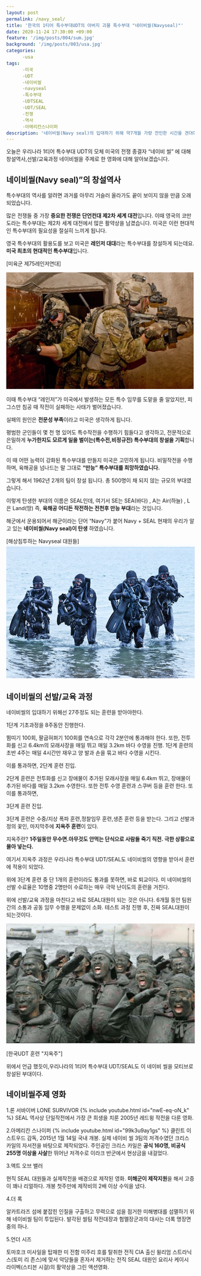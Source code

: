 ```yaml
---
layout: post
permalink: /navy_seal/
title: '한국의 1티어 특수부대UDT의 아버지 괴물 특수부대 "네이비씰(Navyseal)"'
date: 2020-11-24 17:30:00 +09:00
feature: '/img/posts/004/sum.jpg'
background: '/img/posts/003/usa.jpg'
categories:
      -usa
tags:
      -미국
      -UDT
      -네이비씰
      -navyseal
      -특수부대
      -UDTSEAL
      -UDT/SEAL
      -전쟁
      -역사
      -아메리칸스나이퍼
description: '네이비씰(Navy seal)의 입대하기 위해 약7개월 가량 잔인한 시간을 견뎌야 한다.'
---
```

오늘은 우리나라 1티어 특수부대 UDT의 모체 미국의 전쟁 종결자 “네이비 씰” 에 대해 창설역사,선발/교육과정 네이비씰을 주제로 한 영화에 대해 알아보겠습니다.



## 네이비씰(Navy seal)”의 창설역사

특수부대의 역사를 알려면 과거를 아무리 거슬러 올라가도 끝이 보이지 않을 만큼 오래 되었습니다.

많은 전쟁들 중 가장 **중요한 전쟁은 단언컨대 제2차 세계 대전**입니다.
이때 영국의 코만도라는 특수부대는 제2차 세계 대전에서 많은 활약상을 남겼습니다.
미국은 이런 현대적인 특수부대의 필요성을 절실히 느끼게 됩니다.

영국 특수부대의 활용도를 보고 미국은 **레인저 대대**라는 특수부대를 창설하게 되는데요.
**미국 최초의 현대적인 특수부대**입니다.

[미육군 제75레인저연대]

![usa75](/img/posts/004/usa.75.jpg)


이때 특수부대 “레인저”가 미국에서 발생하는 모든 특수 임무를 도맡을 줄 알았지만, 피그스만 침공 때 작전이 실패하는 사태가 벌어졌습니다.

실패의 원인은 **전문성 부족**이라고 미국은 생각하게 됩니다.

평범한 군인들이 몇 천 명 있어도 특수작전을 수행하기 힘들다고 생각하고, 전문적으로 은밀하게 **누가한지도 모르게 일을 벌이는(특수전,비정규전) 특수부대의 창설을 기획**합니다.

이 때 어떤 능력이 강화된 특수부대를 만들지 미국은 고민하게 됩니다.
비밀작전을 수행하며, 육해공을 넘나드는 말 그대로 **“만능” 특수부대를 희망하였습니다.**

그렇게 해서 1962년 2개의 팀이 창설 됩니다. 총 500명이 채 되지 않는 규모의 부대였습니다.


이렇게 탄생한 부대의 이름은 SEAL인데, 여기서 SE는 SEA(바다) , A는 Air(하늘) , L은 Land(땅)
즉, **육해공 어디든 작전하는 전천후 만능 부대**라는 것입니다.

해군에서 운용되어서 해군이라는 단어 “Navy”가 붙어 Navy + SEAL 현재의 우리가 알고 있는
**네이비씰(Navy seal)이 탄생** 하였습니다.

[해상침투하는 Navyseal 대원들]
![navyseal](/img/posts/004/navyseal2.jpg)



## 네이비씰의 선발/교육 과정

네이비씰의 입대하기 위해선 27주정도 되는 훈련을 받아야한다.

 1단계 기초과정을 8주동안 진행한다.

뜀띠기 100회, 팔굽혀펴기 100회를 연속으로 각각 2분안에 통과해야 한다.
또한, 전투화를 신고 6.4km의 모래사장을 매일 뛰고 매일 3.2km 바다 수영을 진행.
1단계 훈련의 초반 4주는 매일 4시간만 재우고 양 발과 손을 묶고 바다 수영을 시킨다.

이를 통과하면, 2단계 훈련 진입.

 2단계 훈련은 전투화를 신고 장애물이 추가된 모래사장을 매일 6.4km 뛰고, 장애물이 추가된 바다를 매일 3.2km 수영한다. 또한 전투 수영 훈련과 스쿠버 등을 훈련 한다.
또 이를 통과하면,

3단계 훈련 진입.

3단계 훈련은 수중/지상 폭파 훈련,정찰임무 훈련,생존 훈련 등을 받는다.
그리고 선발과정의 꽃인, 마지막주에 **지옥주 훈련**이 있다.

지옥주란? **1주일동안 무수면.아무것도 안먹는 단식으로 사람들 죽기 직전. 극한 상황으로 몰아 넣는다.**

여기서 지옥주 과정은 우리나라 특수부대 UDT/SEAL도 네이비씰의 영향을 받아서 훈련에 적용이 되었다.

위에 3단계 훈련 중 단 1개의 훈련이라도 통과를 못하면, 바로 퇴교이다.
미 네이비씰의 선발 수료율은 10명중 2명만이 수료하는 매우 극악 난이도의 훈련을 거친다.

위에 선발/교육 과정을 마친다고 바로 SEAL대원이 되는 것은 아니다.
6개월 동안 팀원 간의 소통과 공동 임무 수행을 문제없이 소화.
테스트 과정 진행 후, 진짜 SEAL대원이 되는것이다.



![UDT](/img/posts/004/korea_udt.jpg)

[한국UDT 훈련 "지옥주"]

위에서 언급 했듯이,우리나라의 1티어 특수부대 UDT/SEAL도 이 네이비 씰을 모티브로 창설된 부대이다.




## 네이비씰주제 영화



1.론 서바이버 LONE SURVIVOR
{% include youtube.html id="nwE-eq-oN_k" %}
SEAL 역사상 단일작전에서 가장 큰 희생을 치룬 2005년 레드윙 작전을 다룬 영화.

2.아메리칸 스나이퍼
{% include youtube.html id="99k3u9ay1gs" %}
클린트 이스트우드 감독, 2015년 1월 14일 국내 개봉. 실제 네이비 씰 3팀의 저격수였던 크리스 카일의 자서전을 바탕으로 제작되었다.
주인공인 크리스 카일은 **공식 160명, 비공식 255명 이상을 사살**한 뛰어난 저격수로 이라크 반군에서 현상금을 내걸었다.

3.액트 오브 밸러

현직 SEAL 대원들과 실제작전을 배경으로 제작된 영화.
**미해군이 제작지원**을 해서 고증이 꽤나 리얼하다. 개봉 첫주만에 제작비의 2배 이상 수익을 냈다.

4.더 록

알카트라즈 섬에 붙잡힌 인질을 구출하고 무력으로 섬을 점거한 미해병대를 섬멸하기 위해 네이비씰 팀이 투입된다.
발각된 씰팀 작전대장과 험멜장군과의 대사는 더록 명장면 중의 하나.

5.언더 시즈

토마호크 미사일을 탑재한 미 전함 미주리 호를 탈취한 전직 CIA 출신 윌리엄 스트라닉스(토미 리 존스)에 맞서 악당들을 혼자서 제거하는 전직 SEAL 대원인 요리사 케이시 라이벡(스티븐 시걸)의 활약상을 그린 액션영화.

